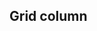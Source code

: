 ## Grid column


<!-- <values.gridColumn> -->
<!-- </values.gridColumn> -->


<!-- <variants.gridColumn> -->
<!-- </variants.gridColumn> -->

